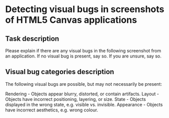 # Detecting visual bugs in screenshots of HTML5 Canvas applications

## Task description

Please explain if there are any visual bugs in the following screenshot from an application. 
If no visual bug is present, say so. 
If you are unsure, say so.

## Visual bug categories description

The following visual bugs are possible, but may not necessarily be present:

Rendering - Objects appear blurry, distorted, or contain artifacts.
Layout - Objects have incorrect positioning, layering, or size.
State - Objects displayed in the wrong state, e.g. visible vs. invisible.
Appearance - Objects have incorrect aesthetics, e.g. wrong colour.
